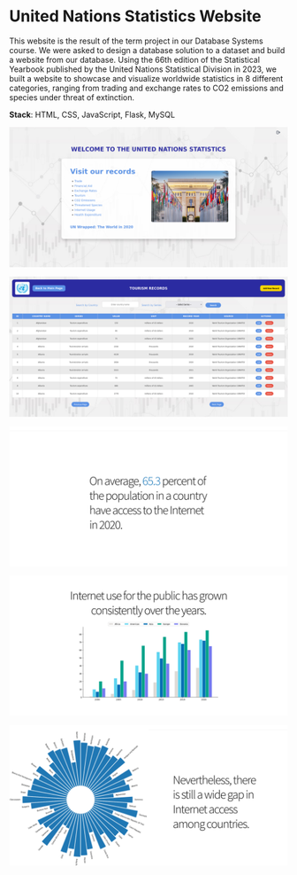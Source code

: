 # United Nations Statistics Website

This website is the result of the term project in our Database Systems course. We were asked to design a database solution to a dataset and build a website from our database. Using the 66th edition of the Statistical Yearbook published by the United Nations Statistical Division in 2023, we built a website to showcase and visualize worldwide statistics in 8 different categories, ranging from trading and exchange rates to CO2 emissions and species under threat of extinction.

**Stack**: HTML, CSS, JavaScript, Flask, MySQL

![Main page](/images/main.png)

![Page](/images/page.png)

![Stat1 page](/images/stat1.png)

![Stat2 page](/images/stat2.png)

![Stat3 page](/images/stat3.png)

